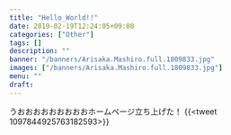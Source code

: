 ```yaml
---
title: "Hello_World!!"
date: 2019-02-19T12:24:05+09:00
categories: ["Other"]
tags: []
description: ""
banner: "/banners/Arisaka.Mashiro.full.1809833.jpg"
images: ["/banners/Arisaka.Mashiro.full.1809833.jpg"]
menu: ""
draft:
---
```

うおおおおおおおおおホームページ立ち上げた！
{{<tweet 1097844925763182593>}}
<!--more-->